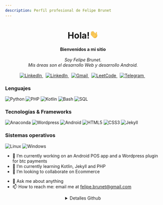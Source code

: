 ```yaml
---
description: Perfil profesional de Felipe Brunet
---
```



<h1 align="center">Hola!<img src="/assets/images/hello.gif" width="28px" alt="👋"></h1>

<p align="center">
    <b>Bienvenidos a mi sitio</b><br><br>
    <i>
        Soy Felipe Brunet.<br>
        Mis áreas son el desarrollo Web y desarrollo Android.<br>
    </i><br>
    <a href="https://github.com/felipebrunet/" target="_blank">
        <img src="https://img.shields.io/badge/github-black?style=for-the-badge&logo=github" alt="LinkedIn">
    </a>&nbsp;    
    <a href="https://www.linkedin.com/in/felipebrunet/" target="_blank">
        <img src="https://img.shields.io/badge/LinkedIn-blue?style=for-the-badge&logo=linkedin" alt="LinkedIn">
    </a>&nbsp;
    <a href="mailto:felipe.brunet@gmail.com" target="_blank">
        <img src="https://img.shields.io/badge/Gmail-D14836?style=for-the-badge&logo=gmail&logoColor=white" alt="Gmail">
    </a>&nbsp;
    <a href="https://wa.me/56975716284" target="_blank">
        <img src="https://img.shields.io/badge/whatsapp-darkblue?style=for-the-badge&logo=whatsapp" alt="LeetCode">
    </a>&nbsp;
    <a href="https://t.me/sandbeach123" target="_blank">
        <img src="https://img.shields.io/badge/telegram-blue?style=for-the-badge&logo=telegram" alt="Telegram">
    </a>&nbsp;
</p>

### Lenguajes
![Python](https://img.shields.io/badge/python-black?style=for-the-badge&logo=python)
![PHP](https://img.shields.io/badge/PHP-777BB4?style=for-the-badge&logo=php&logoColor=white)
![Kotlin](https://img.shields.io/badge/Kotlin-black?style=for-the-badge&logo=Kotlin)
![Bash](https://img.shields.io/badge/bash-black?style=for-the-badge&logo=gnu-bash&logoColor=white)
![SQL](https://img.shields.io/badge/sql-black?style=for-the-badge&logo=mysql)

### Tecnologías & Frameworks
![Anaconda](https://img.shields.io/badge/anaconda-black?style=for-the-badge&logo=anaconda)
![Wordpress](https://img.shields.io/badge/wordpress-black?style=for-the-badge&logo=wordpress)
![Android](https://img.shields.io/badge/android-black?style=for-the-badge&logo=android)
![HTML5](https://img.shields.io/badge/html5-black?style=for-the-badge&logo=html5)
![CSS3](https://img.shields.io/badge/css3-black?style=for-the-badge&logo=css3)
![Jekyll](https://img.shields.io/badge/jekyll-black?style=for-the-badge&logo=jekyll)

### Sistemas operativos
![Linux](https://img.shields.io/badge/linux-black?style=for-the-badge&logo=Linux)
![Windows](https://img.shields.io/badge/Windows-black?style=for-the-badge&logo=Windows)


- 🔭 I’m currently working on an Android POS app and a Wordpress plugin for btc payments
- 🌱 I’m currently learning Kotlin, Jekyll and PHP
- 👯 I’m looking to collaborate on Ecommerce
<!-- - 🤔 I’m looking for help with . -->
- 💬 Ask me about anything
- 📫 How to reach me: email me at felipe.brunet@gmail.com
<!-- - ⚡ Fun fact: ... -->

<div align="center">
<details><summary>Detalles Github</summary>
  <a href="https://github.com/felipebrunet">
    <img src="https://github-profile-summary-cards.vercel.app/api/cards/profile-details?username=felipebrunet&theme=transparent" style="clip-path: inset(0px 450px 0px 0 round 50px);"/>
  </a><br>
    <a href="https://github.com/felipebrunet">
    <img src="https://github-profile-summary-cards.vercel.app/api/cards/profile-details?username=felipebrunet&theme=transparent" style="clip-path: inset(0px 0px 0px 230px); margin-left:-220px"/>
  </a><br>
  <a href="https://github.com/felipebrunet">
    <img src="https://github-readme-streak-stats.herokuapp.com/?user=felipebrunet&hide_border=true&card_width=338&theme=transparent" />
  </a><br>
  <a href="https://github.com/felipebrunet">
    <img src="https://github-profile-summary-cards.vercel.app/api/cards/stats?username=felipebrunet&theme=transparent" />
  </a><br>
  <a href="https://github.com/felipebrunet">
    <img src="https://github-readme-stats.vercel.app/api/top-langs/?username=felipebrunet&langs_count=10"/>
  </a><br>
  </details>

</div>

